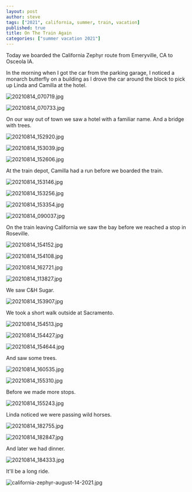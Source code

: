 ```yaml
---
layout: post
author: steve
tags: ["2021", california, summer, train, vacation]
published: true
title: On The Train Again
categories: ["summer vacation 2021"]
---
```

Today we boarded the California Zephyr route from Emeryville, CA to Osceola IA.

In the morning when I got the car from the parking garage, I noticed a monarch butterfly on a building as I drove the car around the block to pick up Linda and Camilla at the hotel.  

![20210814_070719.jpg]({{site.pics_url}}/20210814_070719.jpg)

![20210814_070733.jpg]({{site.pics_url}}/20210814_070744.jpg)

On our way out of town we saw a hotel with a familiar name.  And a bridge with trees.  

![20210814_152920.jpg]({{site.pics_url}}/20210814_152920.jpg)

![20210814_153039.jpg]({{site.pics_url}}/20210814_153039.jpg)

![20210814_152606.jpg]({{site.pics_url}}/20210814_152606.jpg)

At the train depot, Camilla had a run before we boarded the train.  

![20210814_153146.jpg]({{site.pics_url}}/20210814_153146.jpg)

![20210814_153256.jpg]({{site.pics_url}}/20210814_153256.jpg)

![20210814_153354.jpg]({{site.pics_url}}/20210814_153354.jpg)

![20210814_090037.jpg]({{site.pics_url}}/20210814_090037.jpg)

On the train leaving California we saw the bay before we reached a stop in Roseville.  

![20210814_154152.jpg]({{site.pics_url}}/20210814_154152.jpg)

![20210814_154108.jpg]({{site.pics_url}}/20210814_154108.jpg)

![20210814_162721.jpg]({{site.pics_url}}/20210814_162721.jpg)

![20210814_113827.jpg]({{site.pics_url}}/20210814_113827.jpg)

We saw C&H Sugar.  

![20210814_153907.jpg]({{site.pics_url}}/20210814_153907.jpg)

We took a short walk outside at Sacramento.  

![20210814_154513.jpg]({{site.pics_url}}/20210814_154513.jpg)

![20210814_154427.jpg]({{site.pics_url}}/20210814_154427.jpg)

![20210814_154644.jpg]({{site.pics_url}}/20210814_154644.jpg)

And saw some trees.  

![20210814_160535.jpg]({{site.pics_url}}/20210814_160535.jpg)

![20210814_155310.jpg]({{site.pics_url}}/20210814_155310.jpg)

Before we made more stops.  

![20210814_155243.jpg]({{site.pics_url}}/20210814_155243.jpg)

Linda noticed we were passing wild horses.  

![20210814_182755.jpg]({{site.pics_url}}/20210814_182755.jpg)

![20210814_182847.jpg]({{site.pics_url}}/20210814_182847.jpg)

And later we had dinner.  

![20210814_184333.jpg]({{site.pics_url}}/20210814_184333.jpg)

It'll be a long ride.  

![california-zephyr-august-14-2021.jpg]({{site.pics_url}}/california-zephyr-august-14-2021.jpg)
